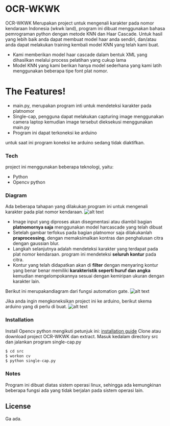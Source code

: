 # OCR-WKWK



OCR-WKWK Merupakan project untuk mengenali karakter pada nomor kendaraan Indonesia (wkwk land), program ini dibuat menggunakan bahasa pemrograman python dengan metode KNN dan Haar Cascade. Untuk hasil yang lebih baik anda dapat membuat model haar anda sendiri, dan/atau anda dapat melakukan training kembali model KNN yang telah kami buat. 

  - Kami memberikan model haar cascade dalam bentuk XML yang dihasilkan melalui process pelatihan yang cukup lama
  - Model KNN yang kami berikan hanya model sederhana yang kami latih menggunakan beberapa tipe font plat nomor. 

# The Features!
  - main.py, merupakan program inti untuk mendeteksi karakter pada platnomor
  - Single-cap, pengguna dapat melakukan capturing image menggunakan camera laptop kemudian image tersebut dieksekusi menggunakan main.py
  - Program ini dapat terkoneksi ke arduino 


untuk saat ini program koneksi ke arduino sedang tidak diaktifkan.



### Tech

project ini menggunakan beberapa teknologi, yaitu:

* Python 
* Opencv python 

### Diagram

Ada beberapa tahapan yang dilakukan program ini untuk mengenali karakter pada plat nomor kendaraan.
![alt text](https://github.com/muhammadrofiq/OCRWKWK/blob/master/misc/Alur%20OCR.JPG?raw=true)

* Image input yang diproses akan disegmentasi atau diambil bagian **platnomornya saja** menggunakan model harcascade yang telah dibuat
* Setelah gambar terfokus pada bagian platnomor saja dilakukanlah **praprocessing**, dengan memaksimalkan kontras dan penghalusan citra dengan gaussian blur.
* Langkah selanjutnya adalah mendeteksi karakter yang terdapat pada plat nomor kendaraan. program ini mendeteksi **seluruh kontur** pada citra.
* Kontur yang telah didapatkan akan di **filter** dengan menyaring kontur yang benar benar memiliki **karakteristik seperti huruf dan angka** kemudian mengelompokannya sesuai dengan kemiripan ukuran dengan karakter lain.

Berikut ini merupakandiagram dari fungsi automation gate.
![alt text](https://github.com/muhammadrofiq/OCRWKWK/blob/master/misc/Alur%20Gate%20Automization.JPG?raw=true)

Jika anda ingin mengkoneksikan project ini ke arduino, berikut skema arduino yang di perlu di buat.
![alt text](https://github.com/muhammadrofiq/OCRWKWK/blob/master/misc/Skema%20arduino.png?raw=true)
### Installation


Install Opencv python mengikuti petunjuk ini:
[installation guide](https://www.pyimagesearch.com/2015/06/22/install-opencv-3-0-and-python-2-7-on-ubuntu/)
Clone atau download project OCR-WKWK dan extract.
Masuk kedalam directory src dan jalankan program single-cap.py
```sh
$ cd src
$ workon cv
$ python single-cap.py
```

### Notes
Program ini dibuat diatas sistem operasi linux, sehingga ada kemungkinan beberapa fungsi ada yang tidak berjalan pada sistem operasi lain. 

License
----

Ga ada.



